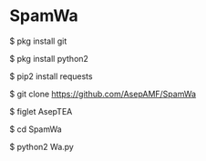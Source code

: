 # SpamWa



$ pkg install git

$ pkg install python2

$ pip2 install requests

$ git clone https://github.com/AsepAMF/SpamWa

$ figlet AsepTEA

$ cd SpamWa

$ python2 Wa.py
